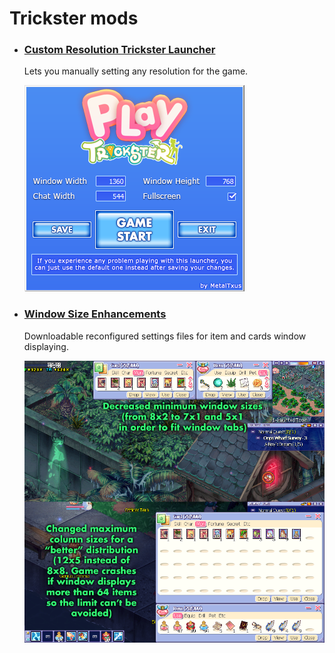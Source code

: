 # Trickster mods

- ### [Custom Resolution Trickster Launcher](./custom-resolution-launcher)

  Lets you manually setting any resolution for the game.

  ![launcher](./custom-resolution-launcher/_meta/screenshots/launcher.png)

- ### [Window Size Enhancements](./window-size-enhancements)

  Downloadable reconfigured settings files for item and cards window displaying.

  ![Window Size Enhancements](./window-size-enhancements/_meta/Trickster%20Window%20Size%20Enhancements.png)
